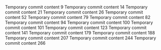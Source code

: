 Temporary commit content 9
Temporary commit content 14
Temporary commit content 21
Temporary commit content 26
Temporary commit content 52
Temporary commit content 79
Temporary commit content 82
Temporary commit content 94
Temporary commit content 100
Temporary commit content 101
Temporary commit content 123
Temporary commit content 141
Temporary commit content 179
Temporary commit content 188
Temporary commit content 207
Temporary commit content 244
Temporary commit content 266
